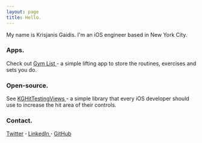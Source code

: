 ```yaml
---
layout: page
title: Hello.
---
```



My name is Krisjanis Gaidis. I'm an iOS engineer based in New York City.

### Apps.

Check out <a href="https://itunes.apple.com/app/id955015185" target="_blank"> Gym List </a> - a simple lifting app to store the routines, exercises and sets you do.

### Open-source.

See <a href="https://github.com/kgaidis/KGHitTestingViews" target="_blank"> KGHitTestingViews </a> - a simple library that every iOS developer should use to increase the hit area of their controls.

### Contact.
<a href="https://twitter.com/kgaidis" target="_blank">Twitter</a>  <b>·</b> <a href="https://www.linkedin.com/pub/krisjanis-gaidis/48/6a8/148" target="_blank"> LinkedIn </a> <b>·</b> <a href="https://github.com/kgaidis" target="_blank"> GitHub </a>